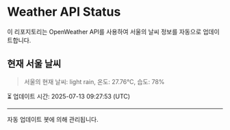 
# Weather API Status

이 리포지토리는 OpenWeather API를 사용하여 서울의 날씨 정보를 자동으로 업데이트합니다.

## 현재 서울 날씨
> 서울의 현재 날씨: light rain, 온도: 27.76°C, 습도: 78%

⏳ 업데이트 시간: 2025-07-13 09:27:53 (UTC)

---
자동 업데이트 봇에 의해 관리됩니다.
